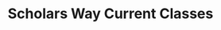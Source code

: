 ---
templateKey: 'class-page'
path: /class
title: Scholars Way Current Classes
classes:
  - title: Qigong
    link_url: qigong
    image_path: /img/classes/classes_qigong_thumb.jpg
    description:
      Challenge yourself to self-heal. This ancient, fairly intense form of qigong serves as KoBang’s basic healing practice. Circulating qi (energy/breath of life) through the body in stationary, standing positions, our intent is to increase concentration, stamina, bone density and bone marrow production of blood cells. Even in seemingly still positions, we attain a perspiring workout doing this form of qigong. When we circulates qi, we energize all the body meridians referred to in classical Oriental medicine.
    schedule_day: 
      - Tuesday
      - Friday
    schedule_time: 7:00pm - 8:00pm
  - title: Stretching for Rejuvenation
    link_url: stretching
    image_path: /img/classes/classes_stretching_thumb.jpg
    description: 
      Stretch for Rejuvenation is for anyone wanting like safely to increase their flexibility and range of motion. In this slow series of stretches, you will gently mobilize and create space your joints, stretching muscles and fascia attached to the pelvis and lower back areas. Utilizing gravity to naturally open your spine, psoas muscles, hips, IT band, hamstrings and thighs, you calm the nervous system. You also stimulate healthy lymph drainage and release deeply held toxins within the fascia and muscle layers. Your shoulders, wrists and ankles get a gentle stretch and strengthening within a safe range of motion. No matter how tight or stiff you may feel coming in, by the end of class you feel relaxed and ready for the rest of your evening. Join us for this regenerating stretching routine.
    schedule_day: 
      - Tuesday
      - Friday
    schedule_time: 5:45pm - 6:45pm
  - title: Medicinal Movement
    link_url: medicinal-movement
    image_path: /img/classes/med_move_class_thumb.jpg
    description: 
      Become healthier and feel younger with Medicinal Movement! Life itself is Energy. Everything around us is Energy. The future medicine is Qi (Energy). Free all your joints from stiffness, control your breath and calm your mind to help the flow of Energy to every part of your body. If KoBang Qigong feels too rigorous, please explore this more accessible form of qigong. Rejuvenate yourself!
    description_2:
      Basic standing Qigong postures (KoBang/Old Way style)
      Sitting Qigong
      Effective breathing
      Restoring Vital Energy (Qi)
      Stopping/preventing physical deterioration
      Enhanced nervous system
      Self-healing massage
      Tissue regeneration and increased bone density
      Techniques to build Qi to self heal.
    schedule_day: 
      - Monday
      - Wednesday
    schedule_time: 9:15pm - 10:15pm
  - title: Kendo Basics
    link_url: kendo-basics
    image_path: /img/classes/classes_qigong_thumb.jpg
    description: 
      Kendo translates as “way of the sword” in Japanese. For this class, the intention is to enhance healthy reflexes, coordination and balance. The basic disciplines and moves of Kendo’s bamboo sword, supplemented by the foam sword, can provide an effective cross-training to qigong. The swifter movement and lightness of foot of Kendo counterbalance qigong’s long-held poses. While full development of Kendo results in a martial art or sports-like sparring, health is the goal of this class. Teacher approval in advance required to attend class
    schedule_day: 
      - Monday
      - Thursday
    schedule_time: 8:00pm - 8:45pm
---